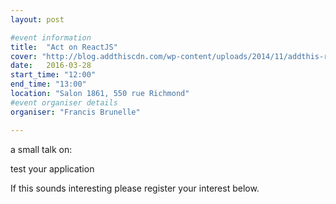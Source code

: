 ```yaml
---
layout: post

#event information
title:  "Act on ReactJS"
cover: "http://blog.addthiscdn.com/wp-content/uploads/2014/11/addthis-react-flux-javascript-scaling.png"
date:   2016-03-28
start_time: "12:00"
end_time: "13:00"
location: "Salon 1861, 550 rue Richmond"
#event organiser details
organiser: "Francis Brunelle"

---
```

a small talk on:

test your application

If this sounds interesting please register your interest below.
